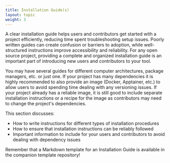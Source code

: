 ```yaml
---
title: Installation Guide(s)
layout: topic
weight: 3
---
```


A clear installation guide helps users and contributors get started with a project efficiently, reducing time spent troubleshooting setup issues. Poorly written guides can create confusion or barriers to adoption, while well-structured instructions improve accessibility and reliability. For any open source project, providing a complete and organized installation guide is an important part of introducing new users and contributors to your tool. 

You may have several guides for different computer architectures, package managers, etc. or just one. If your project has many dependencies it is highly recommended to also provide an image (Docker, Apptainer, etc.) to allow users to avoid spending time dealing with any versioning issues. If your project already has a reliable image, it is still good to include separate installation instructions or a recipe for the image as contributors may need to change the project's dependencies. 

This section discusses: 
- How to write instructions for different types of installation procedures
- How to ensure that installation instructions can be reliably followed
- Important information to include for your users and contributors to avoid dealing with dependency issues

Remember that a Markdown template for an Installation Guide is available in the companion template repository! <!-- TODO: link template repository -->



